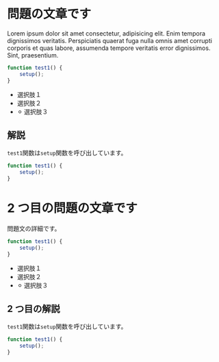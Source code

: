# 問題の文章です

Lorem ipsum dolor sit amet consectetur, adipisicing elit. Enim tempora dignissimos veritatis. Perspiciatis quaerat fuga nulla omnis amet corrupti corporis et quas labore, assumenda tempore veritatis error dignissimos. Sint, praesentium.

```js
function test1() {
    setup();
}
```

-   選択肢１
-   選択肢２
-   ⚪︎ 選択肢３

## 解説

`test1`関数は`setup`関数を呼び出しています。

```js
function test1() {
    setup();
}
```

# 2 つ目の問題の文章です

問題文の詳細です。

```js
function test1() {
    setup();
}
```

-   選択肢１
-   選択肢２
-   ⚪︎ 選択肢３

## 2 つ目の解説

`test1`関数は`setup`関数を呼び出しています。

```js
function test1() {
    setup();
}
```
